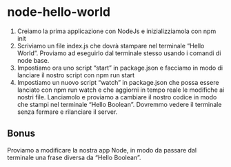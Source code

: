 # node-hello-world


1. Creiamo la prima applicazione con NodeJs e inizializziamola con npm init
2. Scriviamo un file index.js che dovrà stampare nel terminale “Hello World”. Proviamo ad eseguirlo dal terminale stesso usando i comandi di node base.
3. Impostiamo ora uno script “start” in package.json e facciamo in modo di lanciare il nostro script con npm run start
4. Impostiamo un nuovo script “watch” in package.json che possa essere lanciato con npm run watch e che aggiorni in tempo reale le modifiche ai nostri file. Lanciamolo e proviamo a cambiare il nostro codice in modo che stampi nel terminale “Hello Boolean”. Dovremmo vedere il terminale senza fermare e rilanciare il server.

## Bonus
Proviamo a modificare la nostra app Node, in modo da passare dal terminale una frase diversa da “Hello Boolean”.